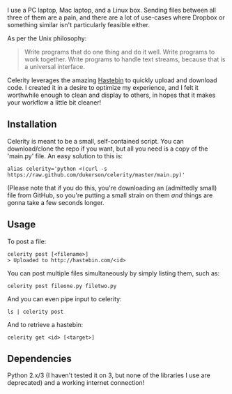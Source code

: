 I use a PC laptop, Mac laptop, and a Linux box.  Sending files between all three of them are a pain, and there are a lot of use-cases where Dropbox or something similar isn't particularly feasible either.

As per the Unix philosophy:

> Write programs that do one thing and do it well. Write programs to work together. Write programs to handle text streams, because that is a universal interface.

Celerity leverages the amazing [Hastebin](http://www.hastebin.com) to quickly upload and download code.  I created it in a desire to optimize my experience, and I felt it worthwhile enough to clean and display to others, in hopes that it makes your workflow a little bit cleaner!

## Installation

Celerity is meant to be a small, self-contained script.  You can download/clone the repo if you want, but all you need is a copy of the 'main.py' file.  An easy solution to this is:

    alias celerity='python <(curl -s https://raw.github.com/dukerson/celerity/master/main.py)'
   
(Please note that if you do this,  you're downloading an (admittedly small) file from GitHub, so you're putting a small strain on them *and* things are gonna take a few seconds longer.

## Usage

To post a file:

    celerity post [<filename>]
    > Uploaded to http://hastebin.com/<id>
    
You can post multiple files simultaneously by simply listing them, such as:

    celerity post fileone.py filetwo.py
    
And you can even pipe input to celerity:
    
    ls | celerity post
    
And to retrieve a hastebin:

    celerity get <id> [<target>]
    
## Dependencies

Python 2.x/3 (I haven't tested it on 3, but none of the libraries I use are deprecated) and a working internet connection!

